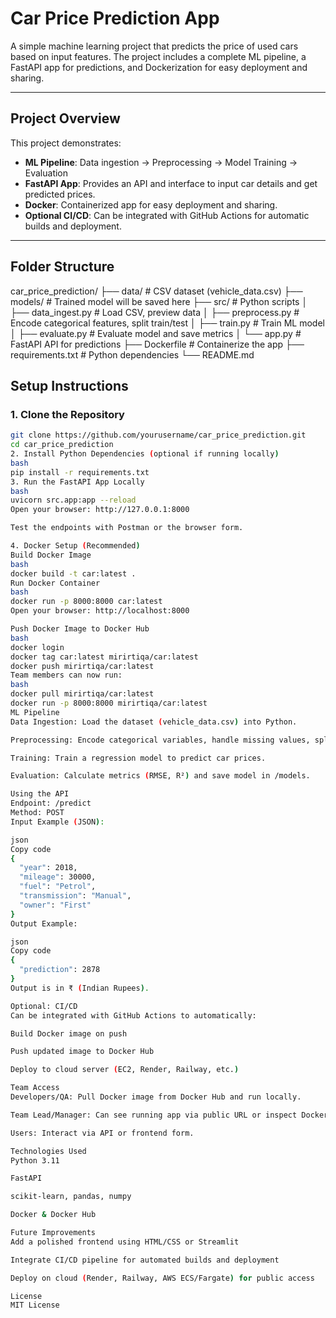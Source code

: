 # Car Price Prediction App

A simple machine learning project that predicts the price of used cars based on input features. The project includes a complete ML pipeline, a FastAPI app for predictions, and Dockerization for easy deployment and sharing.

---

## **Project Overview**

This project demonstrates:

- **ML Pipeline**: Data ingestion → Preprocessing → Model Training → Evaluation  
- **FastAPI App**: Provides an API and interface to input car details and get predicted prices.  
- **Docker**: Containerized app for easy deployment and sharing.  
- **Optional CI/CD**: Can be integrated with GitHub Actions for automatic builds and deployment.

---

## **Folder Structure**

car_price_prediction/
├── data/ # CSV dataset (vehicle_data.csv)
├── models/ # Trained model will be saved here
├── src/ # Python scripts
│ ├── data_ingest.py # Load CSV, preview data
│ ├── preprocess.py # Encode categorical features, split train/test
│ ├── train.py # Train ML model
│ ├── evaluate.py # Evaluate model and save metrics
│ └── app.py # FastAPI API for predictions
├── Dockerfile # Containerize the app
├── requirements.txt # Python dependencies
└── README.md

## **Setup Instructions**

### 1. Clone the Repository

```bash
git clone https://github.com/yourusername/car_price_prediction.git
cd car_price_prediction
2. Install Python Dependencies (optional if running locally)
bash
pip install -r requirements.txt
3. Run the FastAPI App Locally
bash
uvicorn src.app:app --reload
Open your browser: http://127.0.0.1:8000

Test the endpoints with Postman or the browser form.

4. Docker Setup (Recommended)
Build Docker Image
bash
docker build -t car:latest .
Run Docker Container
bash
docker run -p 8000:8000 car:latest
Open your browser: http://localhost:8000

Push Docker Image to Docker Hub
bash
docker login
docker tag car:latest mirirtiqa/car:latest
docker push mirirtiqa/car:latest
Team members can now run:
bash
docker pull mirirtiqa/car:latest
docker run -p 8000:8000 mirirtiqa/car:latest
ML Pipeline
Data Ingestion: Load the dataset (vehicle_data.csv) into Python.

Preprocessing: Encode categorical variables, handle missing values, split train/test.

Training: Train a regression model to predict car prices.

Evaluation: Calculate metrics (RMSE, R²) and save model in /models.

Using the API
Endpoint: /predict
Method: POST
Input Example (JSON):

json
Copy code
{
  "year": 2018,
  "mileage": 30000,
  "fuel": "Petrol",
  "transmission": "Manual",
  "owner": "First"
}
Output Example:

json
Copy code
{
  "prediction": 2878
}
Output is in ₹ (Indian Rupees).

Optional: CI/CD
Can be integrated with GitHub Actions to automatically:

Build Docker image on push

Push updated image to Docker Hub

Deploy to cloud server (EC2, Render, Railway, etc.)

Team Access
Developers/QA: Pull Docker image from Docker Hub and run locally.

Team Lead/Manager: Can see running app via public URL or inspect Docker image.

Users: Interact via API or frontend form.

Technologies Used
Python 3.11

FastAPI

scikit-learn, pandas, numpy

Docker & Docker Hub

Future Improvements
Add a polished frontend using HTML/CSS or Streamlit

Integrate CI/CD pipeline for automated builds and deployment

Deploy on cloud (Render, Railway, AWS ECS/Fargate) for public access

License
MIT License
